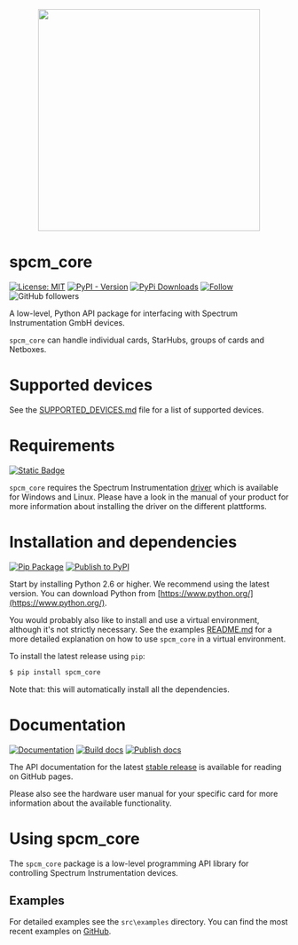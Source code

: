 <div style="margin-bottom: 20px; text-align: center">
<a href="https://spectrum-instrumentation.com">
    <img src="https://spectrum-instrumentation.com/img/logo-complete.png"  width=400 />
</a>
</div>

# spcm_core
[![License: MIT](https://img.shields.io/badge/License-MIT-yellow.svg)](https://opensource.org/licenses/MIT)
[![PyPI - Version](https://img.shields.io/pypi/v/spcm-core)](https://pypi.org/project/spcm-core)
[![PyPi Downloads](https://img.shields.io/pypi/dm/spcm-core?label=downloads%20%7C%20pip&logo=PyPI)](https://pypi.org/project/spcm-core)
[![Follow](https://img.shields.io/twitter/follow/SpecInstruments.svg?style=social&style=flat&logo=twitter&label=Follow&color=blue)](https://twitter.com/SpecInstruments/)
![GitHub followers](https://img.shields.io/github/followers/SpectrumInstrumentation)

A low-level, Python API package for interfacing with Spectrum Instrumentation GmbH devices.

`spcm_core` can handle individual cards, StarHubs, groups of cards and Netboxes.

# Supported devices

See the [SUPPORTED_DEVICES.md](https://github.com/SpectrumInstrumentation/spcm-core/blob/master/src/spcm_-_core/SUPPORTED_DEVICES.md) file for a list of supported devices.

# Requirements
[![Static Badge](https://img.shields.io/badge/Python-2.6+-blue)](https://www.python.org/)

`spcm_core` requires the Spectrum Instrumentation [driver](https://spectrum-instrumentation.com/support/downloads.php) which is available for Windows and Linux. 
Please have a look in the manual of your product for more information about installing the driver on the different plattforms.

# Installation and dependencies
[![Pip Package](https://img.shields.io/pypi/v/spcm_core?logo=PyPI)](https://pypi.org/project/spcm_core)
[![Publish to PyPI](https://github.com/SpectrumInstrumentation/spcm-core/actions/workflows/spcm-publish-to-pypi.yml/badge.svg)](https://github.com/SpectrumInstrumentation/spcm-core/actions/workflows/spcm-publish-to-pypi.yml)

Start by installing Python 2.6 or higher. We recommend using the latest version. You can download Python from [https://www.python.org/](https://www.python.org/).

You would probably also like to install and use a virtual environment, although it's not strictly necessary. See the examples [README.md](https://github.com/SpectrumInstrumentation/spcm_core/blob/master/src/examples/README.md) for a more detailed explanation on how to use `spcm_core` in a virtual environment.

To install the latest release using `pip`:
```bash
$ pip install spcm_core
```
Note that: this will automatically install all the dependencies.

# Documentation
[![Documentation](https://img.shields.io/badge/api-reference-blue.svg)](https://spectruminstrumentation.github.io/spcm-core/spcm-core.html)
[![Build docs](https://github.com/SpectrumInstrumentation/spcm-core/actions/workflows/spcm-docs-pages.yml/badge.svg)](https://github.com/SpectrumInstrumentation/spcm-core/actions/workflows/spcm-docs-pages.yml)
[![Publish docs](https://github.com/SpectrumInstrumentation/spcm-core/actions/workflows/pages/pages-build-deployment/badge.svg)](https://github.com/SpectrumInstrumentation/spcm-core/actions/workflows/pages/pages-build-deployment)

The API documentation for the latest [stable release](https://spectruminstrumentation.github.io/spcm-core/spcm_core.html) is available for reading on GitHub pages.

Please also see the hardware user manual for your specific card for more information about the available functionality.

# Using spcm_core

The `spcm_core` package is a low-level programming API library for controlling Spectrum Instrumentation devices.

## Examples
For detailed examples see the `src\examples` directory. You can find the most recent examples on [GitHub](https://github.com/SpectrumInstrumentation/spcm-core/tree/master/src/examples).
